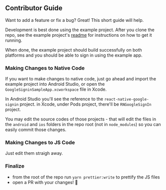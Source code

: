 ## Contributor Guide

Want to add a feature or fix a bug? Great! This short guide will help.

Development is best done using the example project. After you clone the repo, see the example project's [readme](../example/README.md) for instructions on how to get it running.

When done, the example project should build successfully on both platforms and you should be able to sign in using the example app.

### Making Changes to Native Code

If you want to make changes to native code, just go ahead and import the example project into Android Studio, or open the `GoogleSigninSampleApp.xcworkspace` file in Xcode.

In Android Studio you'll see the reference to the `react-native-google-signin` project.
in Xcode, under Pods project, there'll be `RNGoogleSignIn` project.

You may edit the source codes of those projects - that will edit the files in the `android` and `ios` folders in the repo root (not in `node_modules`) so you can easily commit those changes.

### Making Changes to JS Code

Just edit them straigh away.

### Finalize

- from the root of the repo run `yarn prettier:write` to prettify the JS files
- open a PR with your changes! :tada:

